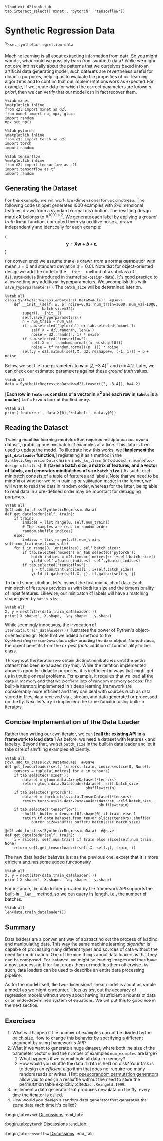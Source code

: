 ```{.python .input}
%load_ext d2lbook.tab
tab.interact_select(['mxnet', 'pytorch', 'tensorflow'])
```

# Synthetic Regression Data
:label:`sec_synthetic-regression-data`


Machine learning is all about extracting information from data.
So you might wonder, what could we possibly learn from synthetic data?
While we might not care intrinsically about the patterns 
that we ourselves baked into an artificial data generating model,
such datasets are nevertheless useful for didactic purposes,
helping us to evaluate the properties of our learning 
algorithms and to confirm that our implementations work as expected.
For example, if we create data for which the correct parameters are known *a priori*,
then we can verify that our model can in fact recover them.

```{.python .input}
%%tab mxnet
%matplotlib inline
from d2l import mxnet as d2l
from mxnet import np, npx, gluon
import random
npx.set_np()
```

```{.python .input}
%%tab pytorch
%matplotlib inline
from d2l import torch as d2l
import torch
import random
```

```{.python .input}
%%tab tensorflow
%matplotlib inline
from d2l import tensorflow as d2l
import tensorflow as tf
import random
```

## Generating the Dataset

For this example, we will work low-dimensional
for succinctness.
The following code snippet generates 1000 examples
with 2-dimensional features drawn 
from a standard normal distribution.
The resulting design matrix $\mathbf{X}$
belongs to $\mathbb{R}^{1000 \times 2}$. 
We generate each label by applying 
a *ground truth* linear function, 
corrupted them via additive noise $\epsilon$, 
drawn independently and identically for each example:

(**$$\mathbf{y}= \mathbf{X} \mathbf{w} + b + \mathbf\epsilon.$$**)

For convenience we assume that $\epsilon$ is drawn 
from a normal distribution with mean $\mu= 0$ 
and standard deviation $\sigma = 0.01$.
Note that for object-oriented design
we add the code to the `__init__` method of a subclass of `d2l.DataModule` (introduced in :numref:`oo-design-data`). 
It's good practice to allow setting any additional hyperparameters. 
We accomplish this with `save_hyperparameters()`. 
The `batch_size` will be determined later on.

```{.python .input}
%%tab all
class SyntheticRegressionData(d2l.DataModule):  #@save
    def __init__(self, w, b, noise=0.01, num_train=1000, num_val=1000, 
                 batch_size=32):
        super().__init__()
        self.save_hyperparameters()
        n = num_train + num_val
        if tab.selected('pytorch') or tab.selected('mxnet'):                
            self.X = d2l.randn(n, len(w))
            noise = d2l.randn(n, 1) * noise
        if tab.selected('tensorflow'):
            self.X = tf.random.normal((n, w.shape[0]))
            noise = tf.random.normal((n, 1)) * noise            
        self.y = d2l.matmul(self.X, d2l.reshape(w, (-1, 1))) + b + noise
```

Below, we set the true parameters to $\mathbf{w} = [2, -3.4]^\top$ and $b = 4.2$.
Later, we can check our estimated parameters against these *ground truth* values.

```{.python .input}
%%tab all
data = SyntheticRegressionData(w=d2l.tensor([2, -3.4]), b=4.2)
```

[**Each row in `features` consists of a vector in $\mathbb{R}^2$ and each row in `labels` is a scalar.**] Let's have a look at the first entry.

```{.python .input}
%%tab all
print('features:', data.X[0],'\nlabel:', data.y[0])
```

## Reading the Dataset

Training machine learning models often requires multiple passes over a dataset, 
grabbing one minibatch of examples at a time. 
This data is then used to update the model. 
To illustrate how this works, we 
[**implement the `get_dataloader` function,**] 
registering it as a method in the `SyntheticRegressionData` class via `add_to_class` (introduced in :numref:`oo-design-utilities`).
It (**takes a batch size, a matrix of features,
and a vector of labels, and generates minibatches of size `batch_size`.**)
As such, each minibatch consists of a tuple of features and labels. 
Note that we need to be mindful of whether we're in training or validation mode: 
in the former, we will want to read the data in random order, 
whereas for the latter, being able to read data in a pre-defined order 
may be important for debugging purposes.

```{.python .input}
%%tab all
@d2l.add_to_class(SyntheticRegressionData)
def get_dataloader(self, train):
    if train:
        indices = list(range(0, self.num_train))
        # The examples are read in random order
        random.shuffle(indices)
    else:
        indices = list(range(self.num_train, self.num_train+self.num_val))
    for i in range(0, len(indices), self.batch_size):
        if tab.selected('mxnet') or tab.selected('pytorch'):
            batch_indices = d2l.tensor(indices[i: i+self.batch_size])
            yield self.X[batch_indices], self.y[batch_indices]
        if tab.selected('tensorflow'):
            j = tf.constant(indices[i : i+self.batch_size])
            yield tf.gather(self.X, j), tf.gather(self.y, j)
```

To build some intuition, let's inspect the first minibatch of
data. Each minibatch of features provides us with both its size and the dimensionality of input features.
Likewise, our minibatch of labels will have a matching shape given by `batch_size`.

```{.python .input}
%%tab all
X, y = next(iter(data.train_dataloader()))
print('X shape:', X.shape, '\ny shape:', y.shape)
```

While seemingly innocuous, the invocation 
of `iter(data.train_dataloader())` 
illustrates the power of Python's object-oriented design. 
Note that we added a method to the `SyntheticRegressionData` class
*after* creating the `data` object. 
Nonetheless, the object benefits from 
the *ex post facto* addition of functionality to the class.

Throughout the iteration we obtain distinct minibatches
until the entire dataset has been exhausted (try this).
While the iteration implemented above is good for didactic purposes,
it is inefficient in ways that might get us in trouble on real problems.
For example, it requires that we load all the data in memory
and that we perform lots of random memory access.
The built-in iterators implemented in a deep learning framework
are considerably more efficient and they can deal
with sources such as data stored in files, 
data received via a stream, 
and data generated or processed on the fly. 
Next let's try to implement the same function using built-in iterators.

## Concise Implementation of the Data Loader

Rather than writing our own iterator,
we can [**call the existing API in a framework to load data.**]
As before, we need a dataset with features `X` and labels `y`. 
Beyond that, we set `batch_size` in the built-in data loader 
and let it take care of shuffling examples  efficiently.

```{.python .input}
%%tab all
@d2l.add_to_class(d2l.DataModule)  #@save
def get_tensorloader(self, tensors, train, indices=slice(0, None)):
    tensors = tuple(a[indices] for a in tensors)
    if tab.selected('mxnet'):
        dataset = gluon.data.ArrayDataset(*tensors)
        return gluon.data.DataLoader(dataset, self.batch_size,
                                     shuffle=train)
    if tab.selected('pytorch'):
        dataset = torch.utils.data.TensorDataset(*tensors)
        return torch.utils.data.DataLoader(dataset, self.batch_size,
                                           shuffle=train)
    if tab.selected('tensorflow'):
        shuffle_buffer = tensors[0].shape[0] if train else 1
        return tf.data.Dataset.from_tensor_slices(tensors).shuffle(
            buffer_size=shuffle_buffer).batch(self.batch_size)

@d2l.add_to_class(SyntheticRegressionData)  #@save
def get_dataloader(self, train):
    i = slice(0, self.num_train) if train else slice(self.num_train, None)
    return self.get_tensorloader((self.X, self.y), train, i)
```

The new data loader behaves just as the previous one, except that it is more efficient and has some added functionality.

```{.python .input  n=4}
%%tab all
X, y = next(iter(data.train_dataloader()))
print('X shape:', X.shape, '\ny shape:', y.shape)
```

For instance, the data loader provided by the framework API 
supports the built-in `__len__` method, 
so we can query its length, 
i.e., the number of batches.

```{.python .input}
%%tab all
len(data.train_dataloader())
```

## Summary

Data loaders are a convenient way of abstracting out 
the process of loading and manipulating data. 
This way the same machine learning *algorithm* 
is capable of processing many different types and sources of data 
without the need for modification. 
One of the nice things about data loaders 
is that they can be composed. 
For instance, we might be loading images 
and then have a post-processing filter 
that crops them or modifies them otherwise. 
As such, data loaders can be used 
to describe an entire data processing pipeline. 

As for the model itself, the two-dimensional linear model 
is about as simple a model as we might encounter. 
It lets us test out the accuracy of regression models 
without worry about having insufficient amounts of data 
or an underdetermined system of equations. 
We will put this to good use in the next section.  


## Exercises

1. What will happen if the number of examples cannot be divided by the batch size. How to change this behavior by specifying a different argument by using framework's API?
1. What if we want to generate a huge dataset, where both the size of the parameter vector `w` and the number of examples `num_examples` are large? 
    1. What happens if we cannot hold all data in memory?
    1. How would you shuffle the data if data is held on disk? Your task is to design an *efficient* algorithm that does not require too many random reads or writes. Hint: [pseudorandom permutation generators](https://en.wikipedia.org/wiki/Pseudorandom_permutation) allow you to design a reshuffle without the need to store the permutation table explicitly :cite:`Naor.Reingold.1999`. 
1. Implement a data generator that produces new data on the fly, every time the iterator is called. 
1. How would you design a random data generator that generates *the same* data each time it's called?


:begin_tab:`mxnet`
[Discussions](https://discuss.d2l.ai/t/6662)
:end_tab:

:begin_tab:`pytorch`
[Discussions](https://discuss.d2l.ai/t/6663)
:end_tab:

:begin_tab:`tensorflow`
[Discussions](https://discuss.d2l.ai/t/6664)
:end_tab:
